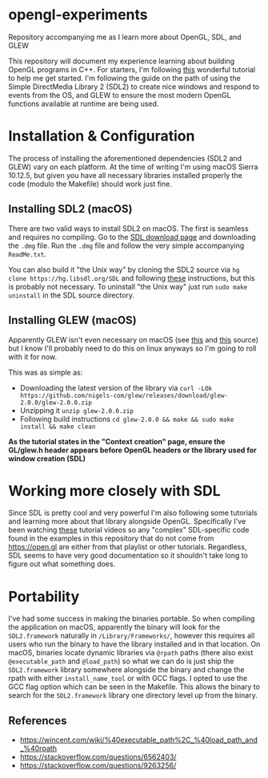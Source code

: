 # opengl-experiments
Repository accompanying me as I learn more about OpenGL, SDL, and GLEW

This repository will document my experience learning about building OpenGL programs in C++. For starters, I'm following [this](https://open.gl)
wonderful tutorial to help me get started. I'm following the guide on the path of using the Simple DirectMedia Library 2 (SDL2) to create nice
windows and respond to events from the OS, and GLEW to ensure the most modern OpenGL functions available at runtime are being used.

# Installation & Configuration

The process of installing the aforementioned dependencies (SDL2 and GLEW) vary on each platform. At the time of writing I'm using macOS Sierra
10.12.5, but given you have all necessary libraries installed properly the code (modulo the Makefile) should work just fine.

## Installing SDL2 (macOS)

There are two valid ways to install SDL2 on macOS. The first is seamless and requires no compiling. Go to the
[SDL download page](https://www.libsdl.org/download-2.0.php) and downloading the `.dmg` file. Run the `.dmg` file and follow the very simple
accompanying `ReadMe.txt`.

You can also build it "the Unix way" by cloning the SDL2 source via `hg clone https://hg.libsdl.org/SDL` and following
[these](https://wiki.libsdl.org/Installation#Mac_OS_X) instructions, but this is probably not necessary. To uninstall
"the Unix way" just run `sudo make uninstall` in the SDL source directory.

## Installing GLEW (macOS)

Apparently GLEW isn't even necessary on macOS
(see [this](https://stackoverflow.com/a/22116623/3947332) and [this](https://stackoverflow.com/questions/12229714) source) but I know
I'll probably need to do this on linux anyways so I'm going to roll with it for now.

This was as simple as:

 - Downloading the latest version of the library via `curl -LOk https://github.com/nigels-com/glew/releases/download/glew-2.0.0/glew-2.0.0.zip`
 - Unzipping it `unzip glew-2.0.0.zip`
 - Following build instructions `cd glew-2.0.0 && make && sudo make install && make clean`

**As the tutorial states in the "Context creation" page, ensure the GL/glew.h header appears before OpenGL headers or the library used for window creation (SDL)**

# Working more closely with SDL

Since SDL is pretty cool and very powerful I'm also following some tutorials and learning more about that library alongside OpenGL. Specifically I've
been watching [these](https://www.youtube.com/playlist?list=PL1H1sBF1VAKXMz8kETLHRo1LwnvB08Q2J) tutorial videos so any "complex" SDL-specific code found
in the examples in this repository that do not come from https://open.gl are either from that playlist or other tutorials. Regardless, SDL seems to have
very good documentation so it shouldn't take long to figure out what something does.

# Portability

I've had some success in making the binaries portable. So when compiling the application on macOS, apparently the binary will
look for the `SDL2.framework` naturally in `/Library/Frameworks/`, however this requires all users who run the binary to have
the library installed and in that location. On macOS, binaries locate dynamic libraries via `@rpath` paths (there also exist
`@executable_path` and `@load_path`) so what we can do is just ship the `SDL2.framework` library somewhere alongside the binary
and change the rpath with either `install_name_tool` or with GCC flags. I opted to use the GCC flag option which can be seen in
the Makefile. This allows the binary to search for the `SDL2.framework` library one directory level up from the binary.

## References

 - https://wincent.com/wiki/%40executable_path%2C_%40load_path_and_%40rpath
 - https://stackoverflow.com/questions/6562403/
 - https://stackoverflow.com/questions/9263256/
